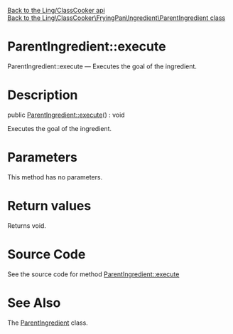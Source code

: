 [Back to the Ling/ClassCooker api](https://github.com/lingtalfi/ClassCooker/blob/master/doc/api/Ling/ClassCooker.md)<br>
[Back to the Ling\ClassCooker\FryingPan\Ingredient\ParentIngredient class](https://github.com/lingtalfi/ClassCooker/blob/master/doc/api/Ling/ClassCooker/FryingPan/Ingredient/ParentIngredient.md)


ParentIngredient::execute
================



ParentIngredient::execute — Executes the goal of the ingredient.




Description
================


public [ParentIngredient::execute](https://github.com/lingtalfi/ClassCooker/blob/master/doc/api/Ling/ClassCooker/FryingPan/Ingredient/ParentIngredient/execute.md)() : void




Executes the goal of the ingredient.




Parameters
================

This method has no parameters.


Return values
================

Returns void.








Source Code
===========
See the source code for method [ParentIngredient::execute](https://github.com/lingtalfi/ClassCooker/blob/master/FryingPan/Ingredient/ParentIngredient.php#L29-L52)


See Also
================

The [ParentIngredient](https://github.com/lingtalfi/ClassCooker/blob/master/doc/api/Ling/ClassCooker/FryingPan/Ingredient/ParentIngredient.md) class.



